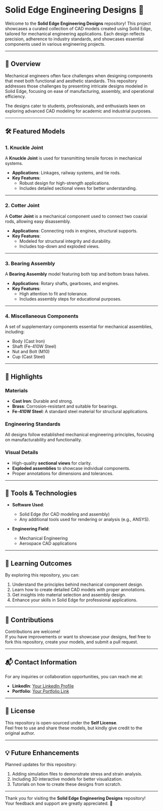 # Solid Edge Engineering Designs 🚀

Welcome to the **Solid Edge Engineering Designs** repository! This project showcases a curated collection of CAD models created using Solid Edge, tailored for mechanical engineering applications. Each design reflects precision, adherence to industry standards, and showcases essential components used in various engineering projects.

---

## 📌 Overview

Mechanical engineers often face challenges when designing components that meet both functional and aesthetic standards. This repository addresses those challenges by presenting intricate designs modeled in Solid Edge, focusing on ease of manufacturing, assembly, and operational efficiency.

The designs cater to students, professionals, and enthusiasts keen on exploring advanced CAD modeling for academic and industrial purposes. 

---

## 🛠️ Featured Models

### 1. **Knuckle Joint**
A **Knuckle Joint** is used for transmitting tensile forces in mechanical systems.  
- **Applications**: Linkages, railway systems, and tie rods.
- **Key Features**:  
  - Robust design for high-strength applications.  
  - Includes detailed sectional views for better understanding.  

---

### 2. **Cotter Joint**
A **Cotter Joint** is a mechanical component used to connect two coaxial rods, allowing easy disassembly.  
- **Applications**: Connecting rods in engines, structural supports.  
- **Key Features**:  
  - Modeled for structural integrity and durability.  
  - Includes top-down and exploded views.  

---

### 3. **Bearing Assembly**
A **Bearing Assembly** model featuring both top and bottom brass halves.  
- **Applications**: Rotary shafts, gearboxes, and engines.  
- **Key Features**:  
  - High attention to fit and tolerance.  
  - Includes assembly steps for educational purposes.  

---

### 4. **Miscellaneous Components**
A set of supplementary components essential for mechanical assemblies, including:  
- Body (Cast Iron)  
- Shaft (Fe-410W Steel)  
- Nut and Bolt (M10)  
- Cup (Cast Steel)  


---

## 🌟 Highlights

### Materials
- **Cast Iron**: Durable and strong.  
- **Brass**: Corrosion-resistant and suitable for bearings.  
- **Fe-410W Steel**: A standard steel material for structural applications.  

### Engineering Standards
All designs follow established mechanical engineering principles, focusing on manufacturability and functionality.

### Visual Details
- High-quality **sectional views** for clarity.  
- **Exploded assemblies** to showcase individual components.  
- Proper annotations for dimensions and tolerances.

---
## 🧰 Tools & Technologies

- **Software Used**:  
  - Solid Edge (for CAD modeling and assembly)  
  - Any additional tools used for rendering or analysis (e.g., ANSYS).  

- **Engineering Field**:  
  - Mechanical Engineering  
  - Aerospace CAD applications  

---

## 📖 Learning Outcomes

By exploring this repository, you can:  
1. Understand the principles behind mechanical component design.  
2. Learn how to create detailed CAD models with proper annotations.  
3. Get insights into material selection and assembly design.  
4. Enhance your skills in Solid Edge for professional applications.  

---

## 🤝 Contributions

Contributions are welcome!  
If you have improvements or want to showcase your designs, feel free to fork this repository, create your models, and submit a pull request.

---

## 📬 Contact Information

For any inquiries or collaboration opportunities, you can reach me at:
- **LinkedIn**: [Your LinkedIn Profile](https://www.linkedin.com/in/nihal-adarsh-renuk/)  
- **Portfolio**: [Your Portfolio Link](#)  

---

## 📝 License

This repository is open-sourced under the **Self License**.  
Feel free to use and share these models, but kindly give credit to the original author.  

---

## 💡 Future Enhancements

Planned updates for this repository:  
1. Adding simulation files to demonstrate stress and strain analysis.  
2. Including 3D interactive models for better visualization.  
3. Tutorials on how to create these designs from scratch.  

---

Thank you for visiting the **Solid Edge Engineering Designs** repository!  
Your feedback and support are greatly appreciated. 🌟


